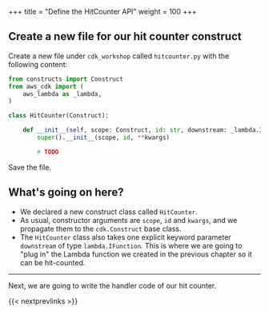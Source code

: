 +++
title = "Define the HitCounter API"
weight = 100
+++

## Create a new file for our hit counter construct

Create a new file under `cdk_workshop` called `hitcounter.py` with the following content:

```python
from constructs import Construct
from aws_cdk import (
    aws_lambda as _lambda,
)

class HitCounter(Construct):

    def __init__(self, scope: Construct, id: str, downstream: _lambda.IFunction, **kwargs):
        super().__init__(scope, id, **kwargs)

        # TODO
```

Save the file.

## What's going on here?

* We declared a new construct class called `HitCounter`.
* As usual, constructor arguments are `scope`, `id` and `kwargs`, and we
  propagate them to the `cdk.Construct` base class.
* The `HitCounter` class also takes one explicit keyword parameter `downstream`
  of type `lambda.IFunction`. This is where we are going to "plug in" the Lambda
  function we created in the previous chapter so it can be hit-counted.

----

Next, we are going to write the handler code of our hit counter.

{{< nextprevlinks >}}